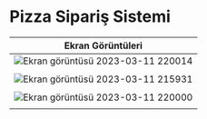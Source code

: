 # Pizza Sipariş Sistemi

| <b>Ekran Görüntüleri</b> |
|---|
| ![Ekran görüntüsü 2023-03-11 220014](https://user-images.githubusercontent.com/42430554/224506853-d8b1f500-a042-41f0-a340-d590874d6985.jpg) |
|  |
| ![Ekran görüntüsü 2023-03-11 215931](https://user-images.githubusercontent.com/42430554/224506858-83a33fdd-9e2e-4abb-aa81-e1b070288f03.jpg) |
|  |
| ![Ekran görüntüsü 2023-03-11 220000](https://user-images.githubusercontent.com/42430554/224506859-23e2f26c-aa68-4bd7-9334-444ab134a6d1.jpg) |
|  |



